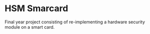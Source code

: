 # HSM Smarcard

Final year project consisting of re-implementing a hardware security module on a smart card.
